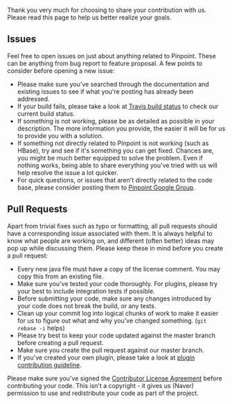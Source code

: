 Thank you very much for choosing to share your contribution with us. Please read this page to help us better realize your goals.

## Issues
Feel free to open issues on just about anything related to Pinpoint. These can be anything from bug report to feature proposal. A few points to consider before opening a new issue:
* Please make sure you've searched through the documentation and existing issues to see if what you're posting has already been addressed.
* If your build fails, please take a look at [Travis build status](https://travis-ci.org/naver/pinpoint) to check our current build status.
* If something is not working, please be as detailed as possible in your description. The more information you provide, the easier it will be for us to provide you with a solution.
* If something not directly related to Pinpoint is not working (such as HBase), try and see if it's something you can get fixed. Chances are, you might be much better equipped to solve the problem. Even if nothing works, being able to share everything you've tried with us will help resolve the issue a lot quicker.
* For quick questions, or issues that aren't directly related to the code base, please consider posting them to [Pinpoint Google Group](https://groups.google.com/forum/#!forum/pinpoint_user).

## Pull Requests
Apart from trivial fixes such as typo or formatting, all pull requests should have a corresponding issue associated with them. It is always helpful to know what people are working on, and different (often better) ideas may pop up while discussing them.
Please keep these in mind before you create a pull request:
* Every new java file must have a copy of the license comment. You may copy this from an existing file.
* Make sure you've tested your code thoroughly. For plugins, please try your best to include integration tests if possible.
* Before submitting your code, make sure any changes introduced by your code does not break the build, or any tests.
* Clean up your commit log into logical chunks of work to make it easier for us to figure out what and why you've changed something. (`git rebase -i` helps)
* Please try best to keep your code updated against the master branch before creating a pull request.
* Make sure you create the pull request against our master branch.
* If you've created your own plugin, please take a look at [plugin contribution guideline](../../wiki/Pinpoint-Plugin-Developer-Guide#iii-plugin-contribution-guideline).

Please make sure you've signed the [Contributor License Agreement](https://docs.google.com/forms/d/e/1FAIpQLSfNuUx0lkiapWF8LE0xQSVL-ZNheuy2LEIixyqCj9y5GsSzVQ/viewform?c=0&w=1) before contributing your code. This isn't a copyright - it gives us (Naver) permission to use and redistribute your code as part of the project.
